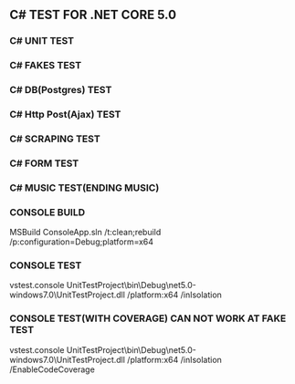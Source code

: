 ## C# TEST FOR .NET CORE 5.0

### C# UNIT TEST

### C# FAKES TEST

### C# DB(Postgres) TEST

### C# Http Post(Ajax) TEST

### C# SCRAPING TEST

### C# FORM TEST

### C# MUSIC TEST(ENDING MUSIC)

### CONSOLE BUILD
MSBuild ConsoleApp.sln /t:clean;rebuild /p:configuration=Debug;platform=x64

### CONSOLE TEST
vstest.console UnitTestProject\bin\Debug\net5.0-windows7.0\UnitTestProject.dll /platform:x64 /inIsolation

### CONSOLE TEST(WITH COVERAGE) CAN NOT WORK AT FAKE TEST
vstest.console UnitTestProject\bin\Debug\net5.0-windows7.0\UnitTestProject.dll /platform:x64 /inIsolation /EnableCodeCoverage
